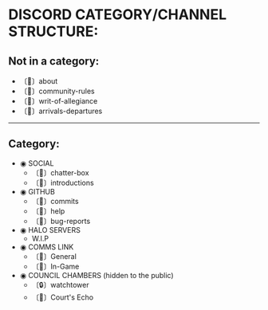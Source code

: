 # DISCORD CATEGORY/CHANNEL STRUCTURE:

## Not in a category:

* 〔📝〕about
* 〔📕〕community-rules
* 〔📜〕writ-of-allegiance
* 〔🚪〕arrivals-departures

---

## Category:

* ◉ SOCIAL
  * 〔💬〕chatter-box
  * 〔👋〕introductions
* ◉ GITHUB
  * 〔🔔〕commits
  * 〔🙋〕help
  * 〔🐛〕bug-reports
* ◉ HALO SERVERS
  * W.I.P
* ◉ COMMS LINK
  * 〔🎤〕General
  * 〔🎤〕In-Game
* ◉ COUNCIL CHAMBERS (hidden to the public)
  * 〔🔒〕watchtower
  * 〔🎤〕Court's Echo